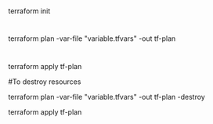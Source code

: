 #
terraform init

#
terraform plan -var-file "variable.tfvars"  -out tf-plan

#
terraform apply tf-plan



#To destroy resources

terraform plan -var-file "variable.tfvars"  -out tf-plan -destroy

terraform apply tf-plan

